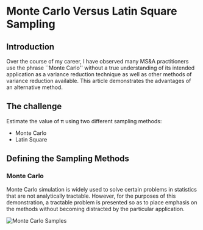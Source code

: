 # Monte Carlo Versus Latin Square Sampling

## Introduction

Over the course of my career, I have observed many MS&A practitioners
use the phrase ``Monte Carlo'' without a true understanding of its intended 
application as a variance reduction technique as well as other methods of
variance reduction available.  This article demonstrates the advantages of 
an alternative method.

## The challenge
Estimate the value of &pi; using two different sampling methods:
+ Monte Carlo
+ Latin Square

## Defining the Sampling Methods

### Monte Carlo
Monte Carlo simulation is widely used to solve certain problems in statistics
that are not analytically tractable.  However, for the purposes of this
demonstration, a tractable problem is presented so as to place emphasis on the
methods without becoming distracted by the particular application.

![Monte Carlo Samples](./monte_carlo_points.png)
